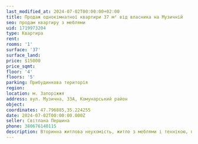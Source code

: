 ```yaml
---
last_modified_at: 2024-07-02T00:00:00+02:00
title: Продаж однокімнатної квартири 37 м² від власника на Музичній
seo: продам квартиру з меблями
uid: 1719973204
type: Квартира
rent:
rooms: '1'
surface: '37'
surface_land:
price: $15000
price_sqmt:
floor: '4'
floors: '5'
parking: Прибудинкова територія
region:
location: м. Запоріжжя
address: вул. Музична, 33А, Комунарський район
object:
coordinates: 47.796885,35.224255
date: 2024-07-02T00:00:00.000Z
seller: Світлана Першина
phone: 380676140115
description: Вторинна житлова неухомість, житло з меблями і технікою, придатне і готове для проживання
---
```

